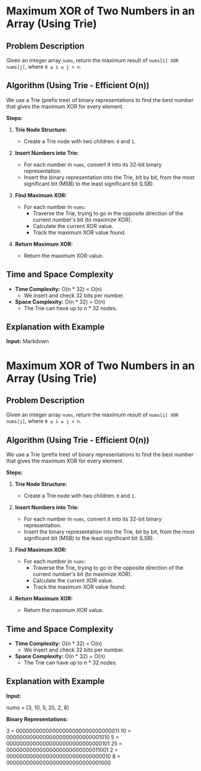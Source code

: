 # Maximum XOR of Two Numbers in an Array (Using Trie)

## Problem Description

Given an integer array `nums`, return the maximum result of `nums[i] XOR nums[j]`, where `0 ≤ i ≤ j < n`.

## Algorithm (Using Trie - Efficient O(n))

We use a Trie (prefix tree) of binary representations to find the best number that gives the maximum XOR for every element.

**Steps:**

1.  **Trie Node Structure:**
    * Create a Trie node with two children: `0` and `1`.

2.  **Insert Numbers into Trie:**
    * For each number in `nums`, convert it into its 32-bit binary representation.
    * Insert the binary representation into the Trie, bit by bit, from the most significant bit (MSB) to the least significant bit (LSB).

3.  **Find Maximum XOR:**
    * For each number in `nums`:
        * Traverse the Trie, trying to go in the opposite direction of the current number's bit (to maximize XOR).
        * Calculate the current XOR value.
        * Track the maximum XOR value found.

4.  **Return Maximum XOR:**
    * Return the maximum XOR value.

## Time and Space Complexity

* **Time Complexity:** O(n * 32) = O(n)
    * We insert and check 32 bits per number.
* **Space Complexity:** O(n * 32) = O(n)
    * The Trie can have up to n * 32 nodes.

## Explanation with Example

**Input:**
Markdown
# Maximum XOR of Two Numbers in an Array (Using Trie)

## Problem Description

Given an integer array `nums`, return the maximum result of `nums[i] XOR nums[j]`, where `0 ≤ i ≤ j < n`.

## Algorithm (Using Trie - Efficient O(n))

We use a Trie (prefix tree) of binary representations to find the best number that gives the maximum XOR for every element.

**Steps:**

1.  **Trie Node Structure:**
    * Create a Trie node with two children: `0` and `1`.

2.  **Insert Numbers into Trie:**
    * For each number in `nums`, convert it into its 32-bit binary representation.
    * Insert the binary representation into the Trie, bit by bit, from the most significant bit (MSB) to the least significant bit (LSB).

3.  **Find Maximum XOR:**
    * For each number in `nums`:
        * Traverse the Trie, trying to go in the opposite direction of the current number's bit (to maximize XOR).
        * Calculate the current XOR value.
        * Track the maximum XOR value found.

4.  **Return Maximum XOR:**
    * Return the maximum XOR value.

## Time and Space Complexity

* **Time Complexity:** O(n * 32) = O(n)
    * We insert and check 32 bits per number.
* **Space Complexity:** O(n * 32) = O(n)
    * The Trie can have up to n * 32 nodes.

## Explanation with Example

**Input:**

nums = [3, 10, 5, 25, 2, 8]


**Binary Representations:**

3  = 00000000000000000000000000000011
10 = 00000000000000000000000000001010
5  = 00000000000000000000000000000101
25 = 00000000000000000000000000011001
2  = 00000000000000000000000000000010
8  = 00000000000000000000000000001000


